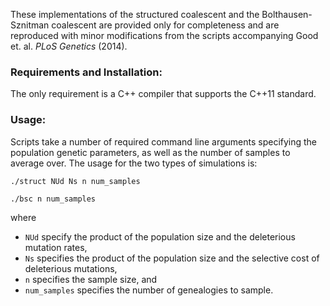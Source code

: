 These implementations of the structured coalescent and the Bolthausen-Sznitman coalescent are provided only for completeness and are reproduced with minor modifications from the scripts accompanying Good et. al. _PLoS Genetics_ (2014).

### Requirements and Installation:
The only requirement is a C++ compiler that supports the C++11 standard.

### Usage:

Scripts take a number of required command line arguments specifying the population genetic parameters, as well as the number of samples to average over. The usage for the two types of simulations is: 

	./struct NUd Ns n num_samples

	./bsc n num_samples

where 
- ``NUd`` specify the product of the population size and the deleterious mutation rates, 
- ``Ns`` specifies the product of the population size and the selective cost of deleterious mutations,  
- ``n`` specifies the sample size, and
- ``num_samples`` specifies the number of genealogies to sample.